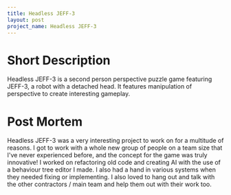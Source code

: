 ```yaml
---
title: Headless JEFF-3
layout: post
project_name: Headless JEFF-3
---
```


# Short Description
Headless JEFF-3 is a second person perspective puzzle game featuring JEFF-3, a robot with a detached head. It features manipulation of perspective to create interesting gameplay.

# Post Mortem
Headless JEFF-3 was a very interesting project to work on for a multitude of reasons. I got to work with a whole new group of people on a team size that I've never experienced before, and the concept for the game was truly innovative! I worked on refactoring old code and creating AI with the use of a behaviour tree editor I made. I also had a hand in various systems when they needed fixing or implementing. I also loved to hang out and talk with the other contractors / main team and help them out with their work too.
